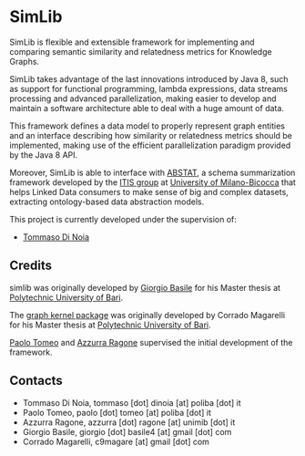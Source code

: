 # SimLib

SimLib is flexible and extensible framework for implementing and comparing semantic similarity and relatedness metrics for Knowledge Graphs.

SimLib takes advantage of the last innovations introduced by Java 8, such as support for functional programming, lambda expressions, data streams processing and advanced parallelization, making easier to develop and maintain a software architecture able to deal with a huge amount of data.

This framework defines a data model to properly represent graph entities and an interface describing how similarity or relatedness metrics should be implemented, making use of the efficient parallelization paradigm provided by the Java 8 API.

Moreover, SimLib is able to interface with [ABSTAT](http://abstat.disco.unimib.it), a schema summarization framework developed by the [ITIS group](http://siti-server01.siti.disco.unimib.it/itislab) at [University of Milano-Bicocca](http://www.unimib.it) that helps Linked Data consumers to make sense of big and complex datasets, extracting ontology-based data abstraction models.

This project is currently developed under the supervision of:
   * [Tommaso Di Noia](http://sisinflab.poliba.it/dinoia)
   
Credits
------------

simlib was originally developed by [Giorgio Basile](https://github.com/giorgiobasile) for his Master thesis at [Polytechnic University of Bari](http://www.poliba.it).

The [graph kernel package](src/main/java/it/poliba/sisinflab/simlib/neighborhood/) was originally developed by Corrado Magarelli for his Master thesis at [Polytechnic University of Bari](http://www.poliba.it).

[Paolo Tomeo](http://sisinflab.poliba.it/tomeo) and [Azzurra Ragone](https://www.linkedin.com/in/azzurraragone) supervised the initial development of the framework.

Contacts
------------
- Tommaso Di Noia, tommaso [dot] dinoia [at] poliba [dot] it  
- Paolo Tomeo, paolo [dot] tomeo [at] poliba [dot] it  
- Azzurra Ragone, azzurra [dot] ragone [at] unimib [dot] it	
- Giorgio Basile, giorgio [dot] basile4 [at] gmail [dot] com	
- Corrado Magarelli, c9magare [at] gmail [dot] com
